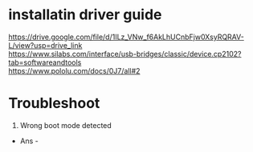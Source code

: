 

# installatin driver guide
https://drive.google.com/file/d/1ILz_VNw_f6AkLhUCnbFjw0XsyRQRAV-L/view?usp=drive_link <br>
https://www.silabs.com/interface/usb-bridges/classic/device.cp2102?tab=softwareandtools <br>
https://www.pololu.com/docs/0J7/all#2 <br>

# Troubleshoot
1. Wrong boot mode detected <br>
* Ans - 

